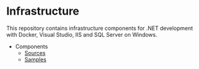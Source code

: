 # Infrastructure

<!--
TODOs

general
ci flow
ruby, chef lint, warns
idempotence everywhere
environment generalization with providers (vagrant, terraform)
samples for all
vagrant components - don't depend on each other (octopus / vault / consul)

vagrant
env vars to options
env name load from folder (check with kitchen)

tls
prevent duplication

windows
windows file from cookbook (static and template)
package from iso (mount / umount)
generic shell with logs, output, elevated or not
official windows cookbook usage
all packages review for idempotence

octopus
clean up / unregister
server / tentacle all options / modes
node names
samples with real projects
tentacle on server for import
tentacle for running terraform / packer
env ps for selecting matching profiles - fetch from consul / vault
terraform chef solo
channels with version number

dotnet
cookbook for frameworks (include core)
ngen
samples

consul
dns, forwarding
separate tokens

vault
ha
-->

This repository contains infrastructure components for .NET development with Docker, Visual Studio, IIS and SQL Server on Windows.

- Components
  - [Sources](src/components)
  - [Samples](samples/components)
